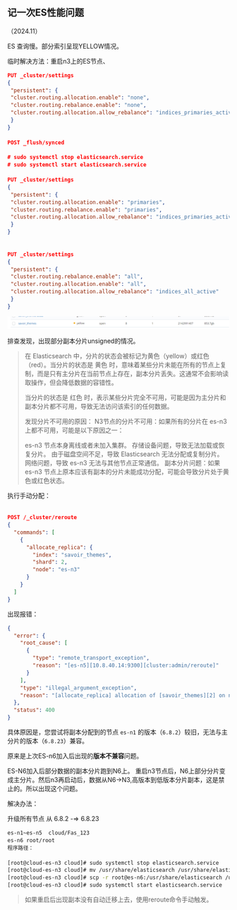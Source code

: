 ## 记一次ES性能问题

（2024.11）

ES 查询慢。部分索引呈现YELLOW情况。

临时解决方法：重启n3上的ES节点、

```json
PUT _cluster/settings
{
 "persistent": {
 "cluster.routing.allocation.enable": "none",
 "cluster.routing.rebalance.enable": "none",
 "cluster.routing.allocation.allow_rebalance": "indices_primaries_active"
 }
}

POST _flush/synced

# sudo systemctl stop elasticsearch.service
# sudo systemctl start elasticsearch.service

PUT _cluster/settings
{
 "persistent": {
 "cluster.routing.allocation.enable": "primaries",
 "cluster.routing.rebalance.enable": "primaries",
 "cluster.routing.allocation.allow_rebalance": "indices_primaries_active"
 }
}


PUT _cluster/settings
{
 "persistent": {
 "cluster.routing.rebalance.enable": "all",
 "cluster.routing.allocation.enable": "all",
 "cluster.routing.allocation.allow_rebalance": "indices_all_active"
 }
}
```



![img](imgs/记一次ES性能问题/企业微信截图_17331061397887.png)

排查发现，出现部分副本分片unsigned的情况。

> 在 Elasticsearch 中，分片的状态会被标记为黄色（yellow）或红色（red）。当分片的状态是 黄色 时，意味着某些分片未能在所有的节点上复制，而是只有主分片在当前节点上存在，副本分片丢失。这通常不会影响读取操作，但会降低数据的容错性。
>
> 当分片的状态是 红色 时，表示某些分片完全不可用，可能是因为主分片和副本分片都不可用，导致无法访问该索引的任何数据。
>
> 发现分片不可用的原因：
> N3节点的分片不可用：如果所有的分片在 es-n3 上都不可用，可能是以下原因之一：
>
> es-n3 节点本身离线或者未加入集群。
> 存储设备问题，导致无法加载或恢复分片。
> 由于磁盘空间不足，导致 Elasticsearch 无法分配或复制分片。
> 网络问题，导致 es-n3 无法与其他节点正常通信。
> 副本分片问题：如果 es-n3 节点上原本应该有副本的分片未能成功分配，可能会导致分片处于黄色或红色状态。

执行手动分配：

```json

POST /_cluster/reroute
{
  "commands": [
    {
      "allocate_replica": {
        "index": "savoir_themes",
        "shard": 2,
        "node": "es-n3"
      }
    }
  ]
}
```

出现报错：

```json
{
  "error": {
    "root_cause": [
      {
        "type": "remote_transport_exception",
        "reason": "[es-n5][10.8.40.14:9300][cluster:admin/reroute]"
      }
    ],
    "type": "illegal_argument_exception",
    "reason": "[allocate_replica] allocation of [savoir_themes][2] on node {es-n1}{cqYS88zIS02N4GXRYxpbbg}{hSt14YlESeSv8gX3yiQ4Sg}{10.8.40.10}{10.8.40.10:9300}{xpack.installed=true} is not allowed, reason: [YES(shard has no previous failures)][YES(primary shard for this replica is already active)][YES(explicitly ignoring any disabling of allocation due to manual allocation commands via the reroute API)][NO(cannot allocate replica shard to a node with version [6.8.2] since this is older than the primary version [6.8.23])][YES(the shard is not being snapshotted)][YES(ignored as shard is not being recovered from a snapshot)][YES(node passes include/exclude/require filters)][YES(the shard does not exist on the same host)][YES(enough disk for shard on node, free: [8tb], shard size: [0b], free after allocating shard: [8tb])][YES(below shard recovery limit of outgoing: [0 < 100] incoming: [0 < 100])][YES(the shard count [362] for this node is under the index limit [4] and cluster level node limit [-1])][YES(allocation awareness is not enabled, set cluster setting [cluster.routing.allocation.awareness.attributes] to enable it)]"
  },
  "status": 400
}
```

具体原因是，您尝试将副本分配到的节点 `es-n1` 的版本（`6.8.2`）较旧，无法与主分片的版本（`6.8.23`）兼容。

原来是上次ES-n6加入后出现的**版本不兼容**问题。



ES-N6加入后部分数据的副本分片跑到N6上。 重启n3节点后，N6上部分分片变成主分片。然后n3再启动后，数据从N6->N3,高版本到低版本分片副本，这是禁止的。所以出现这个问题。



解决办法：

升级所有节点 从 6.8.2 -=> 6.8.23



```sh
es-n1~es-n5  cloud/Fas_123
es-n6 root/root
程序路径：

[root@cloud-es-n3 cloud]# sudo systemctl stop elasticsearch.service
[root@cloud-es-n3 cloud]# mv /usr/share/elasticsearch /usr/share/elasticsearch_bk
[root@cloud-es-n3 cloud]# scp -r root@es-n6:/usr/share/elasticsearch /usr/share/elasticsearch
[root@cloud-es-n3 cloud]# sudo systemctl start elasticsearch.service

```



> 如果重启后出现副本没有自动迁移上去，使用reroute命令手动触发。